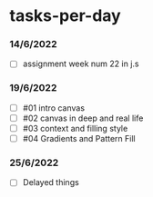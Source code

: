 # tasks-per-day
### 14/6/2022
- [ ] assignment week num 22 in j.s
### 19/6/2022
- [ ] #01 intro canvas
- [ ] #02 canvas in deep and real life
- [ ] #03 context and filling style
- [ ] #04 Gradients and Pattern Fill
### 25/6/2022
- [ ] Delayed things

